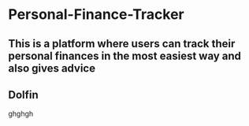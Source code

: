 # Personal-Finance-Tracker
## This is a platform where users can track their personal finances in the most easiest way and also gives advice
## Dolfin
ghghgh


